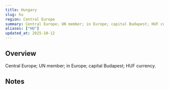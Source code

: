 ```yaml
---
title: Hungary
slug: hu
region: Central Europe
summary: Central Europe; UN member; in Europe; capital Budapest; HUF currency.
aliases: ["HU"]
updated_at: 2025-10-12
---
```


## Overview

Central Europe; UN member; in Europe; capital Budapest; HUF currency.

## Notes

<!-- Add your first note below -->
